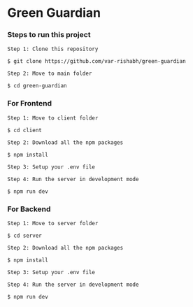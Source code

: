 # Green Guardian

### Steps to run this project

```
Step 1: Clone this repository

$ git clone https://github.com/var-rishabh/green-guardian
```

```
Step 2: Move to main folder

$ cd green-guardian
```


### For Frontend
```
Step 1: Move to client folder

$ cd client
```

```
Step 2: Download all the npm packages

$ npm install
```

```
Step 3: Setup your .env file
```

```
Step 4: Run the server in development mode

$ npm run dev
```


### For Backend
```
Step 1: Move to server folder

$ cd server
```

```
Step 2: Download all the npm packages

$ npm install
```

```
Step 3: Setup your .env file
```

```
Step 4: Run the server in development mode

$ npm run dev
```